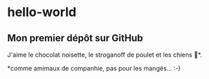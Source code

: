 # hello-world

## Mon premier dépôt sur GitHub

J'aime le chocolat noisette, le stroganoff de poulet et les chiens :dog:*.

*comme amimaux de companhie, pas pour les mangés...  :-)
